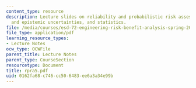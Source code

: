 ```yaml
---
content_type: resource
description: Lecture slides on reliability and probabilistic risk assessment, data
  and epistemic uncertainties, and statistics.
file: /media/courses/esd-72-engineering-risk-benefit-analysis-spring-2007/0162fa68c746cc506483ee6a3a34e99b_rpra5.pdf
file_type: application/pdf
learning_resource_types:
- Lecture Notes
ocw_type: OCWFile
parent_title: Lecture Notes
parent_type: CourseSection
resourcetype: Document
title: rpra5.pdf
uid: 0162fa68-c746-cc50-6483-ee6a3a34e99b
---
```

